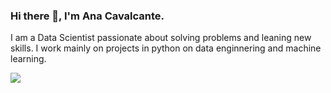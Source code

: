 ### Hi there 👋, I'm Ana Cavalcante.

<!--
**anabarbararc/anabarbararc** is a ✨ _special_ ✨ repository because its `README.md` (this file) appears on your GitHub profile.
-->

I am a Data Scientist passionate about solving problems and leaning new skills. I work mainly on projects in python on data enginnering and machine learning.


<img align="center" src="https://github-readme-stats.vercel.app/api/<CARD_TYPE>/?username=<anabarbararc>&theme=<tokyonight>" />
